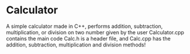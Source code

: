 # Calculator
A simple calculator made in C++, performs addition, subtraction, multiplication, or division on two number given by the user
Calculator.cpp contains the main code
Calc.h is a header file, and Calc.cpp has the addition, subtraction, multiplication and division methods!
